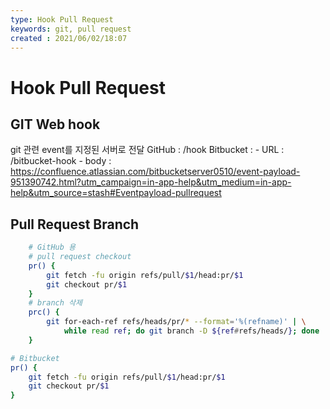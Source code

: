 ```yaml
---
type: Hook Pull Request
keywords: git, pull request
created : 2021/06/02/18:07
---
```


# Hook Pull Request

## GIT Web hook

git 관련 event를 지정된 서버로 전달
GitHub : /hook
Bitbucket :
    - URL : /bitbucket-hook
    - body : <https://confluence.atlassian.com/bitbucketserver0510/event-payload-951390742.html?utm_campaign=in-app-help&utm_medium=in-app-help&utm_source=stash#Eventpayload-pullrequest>

## Pull Request Branch

``` bash
    # GitHub 용
    # pull request checkout
    pr() {
        git fetch -fu origin refs/pull/$1/head:pr/$1 
        git checkout pr/$1
    }
    # branch 삭제                                                                                                        
    prc() {                                                                                                         
        git for-each-ref refs/heads/pr/* --format='%(refname)' | \
            while read ref; do git branch -D ${ref#refs/heads/}; done
    }
```

``` bash
# Bitbucket
pr() {
    git fetch -fu origin refs/pull/$1/head:pr/$1
    git checkout pr/$1
}                                                                                                           
```